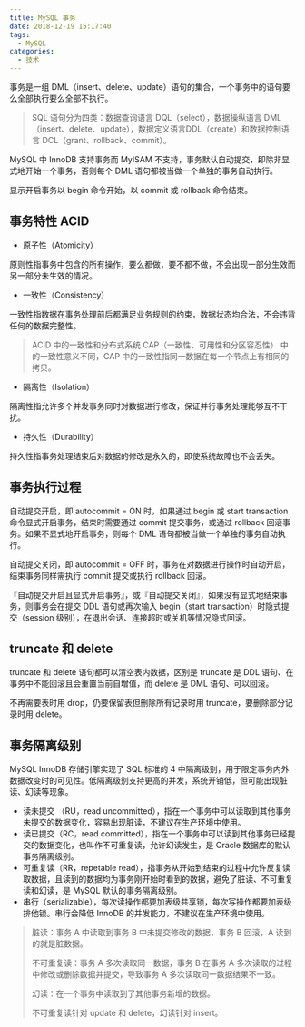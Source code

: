 ```yaml
---
title: MySQL 事务
date: 2018-12-19 15:17:40
tags:
  - MySQL
categories:
  - 技术
---
```


事务是一组 DML（insert、delete、update）语句的集合，一个事务中的语句要么全部执行要么全部不执行。

> SQL 语句分为四类：数据查询语言 DQL（select），数据操纵语言 DML（insert、delete、update），数据定义语言DDL（create）和数据控制语言 DCL（grant、rollback、commit）。

MySQL 中 InnoDB 支持事务而 MyISAM 不支持，事务默认自动提交，即除非显式地开始一个事务，否则每个 DML 语句都被当做一个单独的事务自动执行。

显示开启事务以 begin 命令开始，以 commit 或 rollback 命令结束。





<!-- more -->

## 事务特性 ACID

* 原子性（Atomicity）

原则性指事务中包含的所有操作，要么都做，要不都不做，不会出现一部分生效而另一部分未生效的情况。

* 一致性（Consistency）

一致性指数据在事务处理前后都满足业务规则的约束，数据状态均合法，不会违背任何的数据完整性。

> ACID 中的一致性和分布式系统 CAP（一致性、可用性和分区容忍性） 中的一致性意义不同，CAP 中的一致性指同一数据在每一个节点上有相同的拷贝。

* 隔离性（Isolation）

隔离性指允许多个并发事务同时对数据进行修改，保证并行事务处理能够互不干扰。

* 持久性（Durability）

持久性指事务处理结束后对数据的修改是永久的，即使系统故障也不会丢失。



## 事务执行过程

自动提交开启，即 autocommit = ON 时，如果通过 begin 或 start transaction 命令显式开启事务，结束时需要通过 commit 提交事务，或通过 rollback 回滚事务。如果不显式地开启事务，则每个 DML 语句都被当做一个单独的事务自动执行。

自动提交关闭，即 autocommit = OFF 时，事务在对数据进行操作时自动开启，结束事务同样需执行 commit 提交或执行 rollback 回滚。

『自动提交开启且显式开启事务』，或『自动提交关闭』，如果没有显式地结束事务，则事务会在提交 DDL 语句或再次输入 begin（start transaction）时隐式提交（session 级别），在退出会话、连接超时或关机等情况隐式回滚。



## truncate 和 delete

truncate 和 delete 语句都可以清空表内数据，区别是 truncate 是 DDL 语句、在事务中不能回滚且会重置当前自增值，而 delete 是 DML 语句、可以回滚。

不再需要表时用 drop，仍要保留表但删除所有记录时用 truncate，要删除部分记录时用 delete。



## 事务隔离级别

MySQL InnoDB 存储引擎实现了 SQL 标准的 4 中隔离级别，用于限定事务内外数据改变时的可见性。低隔离级别支持更高的并发，系统开销低，但可能出现脏读、幻读等现象。

* 读未提交 （RU，read uncommitted），指在一个事务中可以读取到其他事务未提交的数据变化，容易出现脏读，不建议在生产环境中使用。
* 读已提交（RC，read committed），指在一个事务中可以读到其他事务已经提交的数据变化，也叫作不可重复读，允许幻读发生，是 Oracle 数据库的默认事务隔离级别。
* 可重复读（RR，repetable read），指事务从开始到结束的过程中允许反复读取数据，且读到的数据均为事务刚开始时看到的数据，避免了脏读、不可重复读和幻读，是 MySQL 默认的事务隔离级别。
* 串行（serializable），每次读操作都要加表级共享锁，每次写操作都要加表级排他锁。串行会降低 InnoDB 的并发能力，不建议在生产环境中使用。

>脏读：事务 A 中读取到事务 B 中未提交修改的数据，事务 B 回滚，A 读到的就是脏数据。
>
>不可重复读：事务 A 多次读取同一数据，事务 B 在事务 A 多次读取的过程中修改或删除数据并提交，导致事务 A 多次读取同一数据结果不一致。
>
>幻读：在一个事务中读取到了其他事务新增的数据。
>
>不可重复读针对 update 和 delete，幻读针对 insert。

